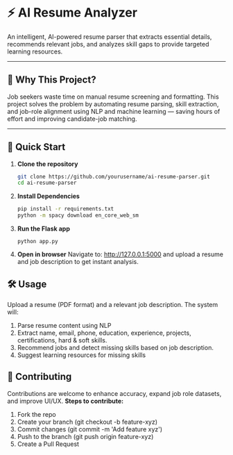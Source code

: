 # ⚡ AI Resume Analyzer

An intelligent, AI-powered resume parser that extracts essential details, recommends relevant jobs, and analyzes skill gaps to provide targeted learning resources.

---

## 🧠 Why This Project?

Job seekers waste time on manual resume screening and formatting. This project solves the problem by automating resume parsing, skill extraction, and job-role alignment using NLP and machine learning — saving hours of effort and improving candidate-job matching.

---

## 🚀 Quick Start

1. **Clone the repository**
   ```bash
   git clone https://github.com/yourusername/ai-resume-parser.git
   cd ai-resume-parser
2. **Install Dependencies**
   ```bash
   pip install -r requirements.txt
   python -m spacy download en_core_web_sm
4. **Run the Flask app**
   ```
   python app.py
6. **Open in browser**
Navigate to: http://127.0.0.1:5000 and upload a resume and job description to get instant analysis.

## 🛠️ Usage

Upload a resume (PDF format) and a relevant job description.
The system will:
  1. Parse resume content using NLP
  2. Extract name, email, phone, education, experience, projects, certifications, hard & soft skills.
  3. Recommend jobs and detect missing skills based on job description.
  4. Suggest learning resources for missing skills

## 🤝 Contributing

Contributions are welcome to enhance accuracy, expand job role datasets, and improve UI/UX.
**Steps to contribute:**

1. Fork the repo
2. Create your branch (git checkout -b feature-xyz)
3. Commit changes (git commit -m 'Add feature xyz')
4. Push to the branch (git push origin feature-xyz)
5. Create a Pull Request


